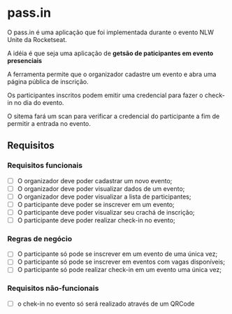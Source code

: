 # pass.in

O pass.in é uma aplicação que foi implementada durante o evento NLW Unite da Rocketseat.

A idéia é que seja uma aplicação de **getsão de paticipantes em evento presenciais**

A ferramenta permite que o organizador cadastre um evento e abra uma página pública de inscrição.

Os participantes inscritos podem emitir uma credencial para fazer o check-in no dia do evento.

O sitema fará um scan para verificar a credencial do participante a fim de permitir a entrada no evento.

## Requisitos

### Requisitos funcionais

- [ ] O organizador deve poder cadastrar um novo evento;
- [ ] O organizador deve poder visualizar dados de um evento;
- [ ] O organizador deve poder visualizar a lista de participantes;
- [ ] O participante deve poder se inscrever em um evento;
- [ ] O participante deve poder visualizar seu crachá de inscrição;
- [ ] O participante deve poder realizar check-in no evento;

### Regras de negócio

- [ ] O participante só pode se inscrever em um evento de uma única vez;
- [ ] O participante só pode se inscrever em eventos com vagas disponíveis;
- [ ] O participante só pode realizar check-in em um evento uma única vez;

### Requisitos não-funcionais

- [ ] o chek-in no evento só será realizado através de um QRCode
